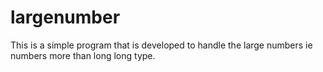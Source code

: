 # largenumber
This is a simple program that is developed to handle the large numbers ie numbers more than long long type.
